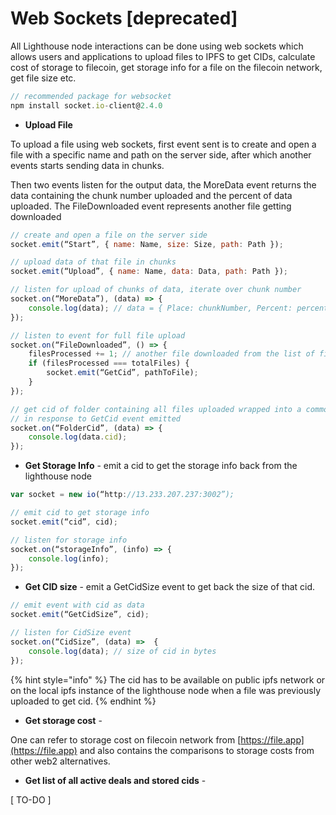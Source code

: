 # Web Sockets \[deprecated]

All Lighthouse node interactions can be done using web sockets which allows users and applications to upload files to IPFS to get CIDs, calculate cost of storage to filecoin, get storage info for a file on the filecoin network, get file size etc.

```javascript
// recommended package for websocket
npm install socket.io-client@2.4.0
```

* **Upload File**

To upload a file using web sockets, first event sent is to create and open a file with a specific name and path on the server side, after which another events starts sending data in chunks.

Then two events listen for the output data, the MoreData event returns the data containing the chunk number uploaded and the percent of data uploaded. The FileDownloaded event represents another file getting downloaded

```javascript
// create and open a file on the server side
socket.emit(“Start”, { name: Name, size: Size, path: Path });

// upload data of that file in chunks
socket.emit(“Upload”, { name: Name, data: Data, path: Path });

// listen for upload of chunks of data, iterate over chunk number
socket.on(“MoreData”), (data) => {
    console.log(data); // data = { Place: chunkNumber, Percent: percentUploaded}
});

// listen to event for full file upload
socket.on(“FileDownloaded”, () => {
    filesProcessed += 1; // another file downloaded from the list of files being uploaded
    if (filesProcessed === totalFiles) {
        socket.emit(“GetCid”, pathToFile);
    }
});

// get cid of folder containing all files uploaded wrapped into a common folder
// in response to GetCid event emitted
socket.on(“FolderCid”, (data) => {
    console.log(data.cid);
});
```

* **Get Storage Info** - emit a cid to get the storage info back from the lighthouse node

```javascript
var socket = new io(“http://13.233.207.237:3002”);

// emit cid to get storage info
socket.emit(“cid”, cid);

// listen for storage info
socket.on(“storageInfo”, (info) => {
    console.log(info);
});
```

* **Get CID size** - emit a GetCidSize event to get back the size of that cid.&#x20;

```javascript
// emit event with cid as data
socket.emit(“GetCidSize”, cid);

// listen for CidSize event
socket.on(“CidSize”, (data) =>  {
    console.log(data); // size of cid in bytes
});
```

{% hint style="info" %}
The cid has to be available on public ipfs network or on the local ipfs instance of the lighthouse node when a file was previously uploaded to get cid.
{% endhint %}

* **Get storage cost** -&#x20;

One can refer to storage cost on filecoin network from [https://file.app](https://file.app) and also contains the comparisons to storage costs from other web2 alternatives.

* **Get list of all active deals and stored cids** -

\[ TO-DO ]&#x20;
